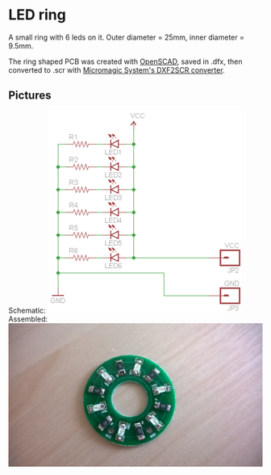 # LED ring

A small ring with 6 leds on it. Outer diameter = 25mm, inner diameter = 9.5mm.

The ring shaped PCB was created with [OpenSCAD](http://www.openscad.org/), saved in .dfx, then converted to .scr with [Micromagic System's DXF2SCR converter](http://www.micromagicsystems.com/#/dxf-converter/4523812840).


## Pictures
Schematic:
![LED ring schematic](led_ring_schematic.png "LED ring schematic")
Assembled:
![LED ring assembled](led_ring_final.jpg "LED ring assembled")
